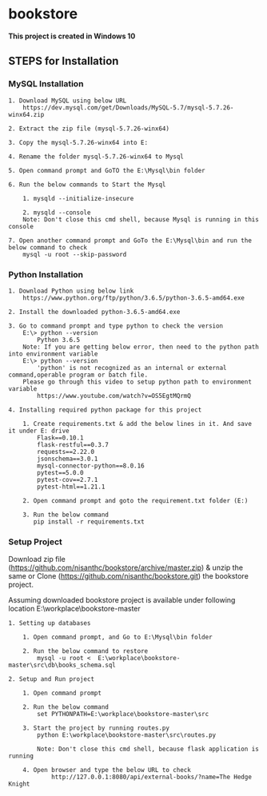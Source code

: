 # bookstore

**This project is created in Windows 10**

## STEPS for Installation

### MySQL Installation

    1. Download MySQL using below URL
        https://dev.mysql.com/get/Downloads/MySQL-5.7/mysql-5.7.26-winx64.zip
    
    2. Extract the zip file (mysql-5.7.26-winx64)
    
    3. Copy the mysql-5.7.26-winx64 into E:
    
    4. Rename the folder mysql-5.7.26-winx64 to Mysql
    
    5. Open command prompt and GoTO the E:\Mysql\bin folder
    
    6. Run the below commands to Start the Mysql
    
        1. mysqld --initialize-insecure
        
        2. mysqld --console
        Note: Don't close this cmd shell, because Mysql is running in this console
    
    7. Open another command prompt and GoTo the E:\Mysql\bin and run the below command to check
        mysql -u root --skip-password

### Python Installation

    1. Download Python using below link
        https://www.python.org/ftp/python/3.6.5/python-3.6.5-amd64.exe

    2. Install the downloaded python-3.6.5-amd64.exe
    
    3. Go to command prompt and type python to check the version
        E:\> python --version
            Python 3.6.5
        Note: If you are getting below error, then need to the python path into environment variable
        E:\> python --version
            'python' is not recognized as an internal or external command,operable program or batch file.
        Please go through this video to setup python path to environment variable
            https://www.youtube.com/watch?v=OS5EgtMQrmQ
    
    4. Installing required python package for this project
    
        1. Create requirements.txt & add the below lines in it. And save it under E: drive
            Flask==0.10.1
            flask-restful==0.3.7
            requests==2.22.0
            jsonschema==3.0.1
            mysql-connector-python==8.0.16
            pytest==5.0.0
            pytest-cov==2.7.1
            pytest-html==1.21.1
            
        2. Open command prompt and goto the requirement.txt folder (E:)
        
        3. Run the below command
           pip install -r requirements.txt

### Setup Project

Download zip file (https://github.com/nisanthc/bookstore/archive/master.zip) & unzip the same 
or
Clone (https://github.com/nisanthc/bookstore.git) the bookstore project.

Assuming downloaded bookstore project is available under following location
E:\workplace\bookstore-master

    1. Setting up databases
        
        1. Open command prompt, and Go to E:\Mysql\bin folder
        
        2. Run the below command to restore
            mysql -u root <  E:\workplace\bookstore-master\src\db\books_schema.sql
    
    2. Setup and Run project
       
        1. Open command prompt
        
        2. Run the below command
            set PYTHONPATH=E:\workplace\bookstore-master\src
        
        3. Start the project by running routes.py
            python E:\workplace\bookstore-master\src\routes.py
        
            Note: Don't close this cmd shell, because flask application is running
        
        4. Open browser and type the below URL to check
                http://127.0.0.1:8080/api/external-books/?name=The Hedge Knight
